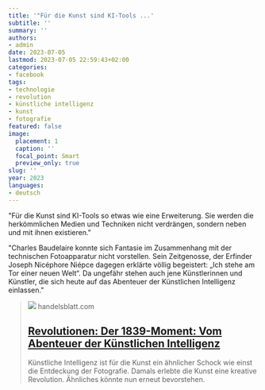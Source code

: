 ```yaml
---
title: '"Für die Kunst sind KI-Tools ...'
subtitle: ''
summary: ''
authors:
- admin
date: 2023-07-05
lastmod: 2023-07-05 22:59:43+02:00
categories:
- facebook
tags:
- technologie
- revolution
- künstliche intelligenz
- kunst
- fotografie
featured: false
image:
  placement: 1
  caption: ''
  focal_point: Smart
  preview_only: true
slug: ''
year: 2023
languages:
- deutsch
---
```


"Für die Kunst sind KI-Tools so etwas wie eine Erweiterung. Sie werden die herkömmlichen Medien und Techniken nicht verdrängen, sondern neben und mit ihnen existieren."

"Charles Baudelaire konnte sich Fantasie im Zusammenhang mit der technischen Fotoapparatur nicht vorstellen. Sein Zeitgenosse, der Erfinder Joseph Nicéphore Niépce dagegen erklärte völlig begeistert: „Ich stehe am Tor einer neuen Welt“. Da ungefähr stehen auch jene Künstlerinnen und Künstler, die sich heute auf das Abenteuer der Künstlichen Intelligenz einlassen."
> [![](https://www.handelsblatt.com/images/jason-allen-theatre-dopera-spatial/29228576/5-format2003.png)](https://www.handelsblatt.com/arts_und_style/kunstmarkt/revolutionen-der-1839-moment-vom-abenteuer-der-kuenstlichen-intelligenz/29227888.html)
> handelsblatt.com
> ## [Revolutionen: Der 1839-Moment: Vom Abenteuer der Künstlichen Intelligenz](https://www.handelsblatt.com/arts_und_style/kunstmarkt/revolutionen-der-1839-moment-vom-abenteuer-der-kuenstlichen-intelligenz/29227888.html)
>
>Künstliche Intelligenz ist für die Kunst ein ähnlicher Schock wie einst die Entdeckung der Fotografie. Damals erlebte die Kunst eine kreative Revolution. Ähnliches könnte nun erneut bevorstehen.